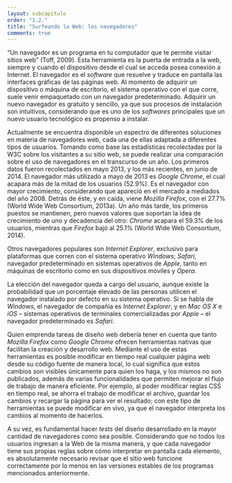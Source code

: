 ```yaml
---
layout: subcapitulo
order: "1.2."
title: "Surfeando la Web: los navegadores"
comments: true
---
```


“Un navegador es un programa en tu computador que te permite visitar sitios web” (Toff, 2009). Esta herramienta es la puerta de entrada a la web, siempre y cuando el dispositivo desde el cual se acceda posea conexión a Internet. El navegador es el _software_ que resuelve y traduce en pantalla las interfaces gráficas de las páginas web. Al momento de adquirir un dispositivo o máquina de escritorio, el sistema operativo con el que corre, suele venir empaquetado con un navegador predeterminado. Adquirir un nuevo navegador es gratuito y sencillo, ya que sus procesos de instalación son intuitivos, considerando que es uno de los _softwares_ principales que un nuevo usuario tecnológico es propenso a instalar.

Actualmente se encuentra disponible un espectro de diferentes soluciones en materia de navegadores web, cada una de ellas adaptada a diferentes tipos de usuarios. Tomando como base las estadísticas recolectadas por la W3C sobre los visitantes a su sitio web, se puede realizar una comparación sobre el uso de navegadores en el transcurso de un año. Los primeros datos fueron recolectados en mayo 2013, y los más recientes, en junio de 2014. El navegador más utilizado a mayo de 2013 es _Google Chrome_, el cual acapara más de la mitad de los usuarios (52.9%). Es el navegador con mayor crecimiento, considerando que apareció en el mercado a mediados del año 2008. Detrás de éste, y en caída, viene _Mozilla Firefox_, con el 27.7% (World Wide Web Consortium, 2013a). Un año más tarde, los primeros puestos se mantienen, pero nuevos valores que soportan la idea de crecimiento de uno y decadencia del otro: _Chrome_ acapara el 59.3% de los usuarios, mientras que _Firefox_ bajó al 25.1% (World Wide Web Consortium, 2014).

Otros navegadores populares son _Internet Explorer_, exclusivo para plataformas que corren con el sistema operativo _Windows_; _Safari_, navegador predeterminado en sistemas operativos de _Apple_, tanto en máquinas de escritorio como en sus dispositivos móviles y _Opera_.

La elección del navegador queda a cargo del usuario, aunque existe la probabilidad que un porcentaje elevado de las personas utilicen el navegador instalado por defecto en su sistema operativo. Si se habla de _Windows_, el navegador de compañía es _Internet Explorer_, y en _Mac OS X_ e _iOS_ – sistemas operativos de terminales comercializadas por _Apple_ – el navegador predeterminado es _Safari_.

Quien emprenda tareas de diseño web debería tener en cuenta que tanto _Mozilla Firefox_ como _Google Chrome_ ofrecen herramientas nativas que facilitan la creación y desarrollo web. Mediante el uso de estas herramientas es posible modificar en tiempo real cualquier página web desde su código fuente de manera local, lo cual significa que estos cambios son visibles únicamente para quien los haga, y los mismos no son publicados, además de varias funcionalidades que permiten mejorar el flujo de trabajo de manera eficiente. Por ejemplo, al poder modificar reglas CSS en tiempo real, se ahorra el trabajo de modificar el archivo, guardar los cambios y recargar la página para ver el resultado; con este tipo de herramientas se puede modificar en vivo, ya que el navegador interpreta los cambios al momento de hacerlos.

A su vez, es fundamental hacer _tests_ del diseño desarrollado en la mayor cantidad de navegadores como sea posible. Considerando que no todos los usuarios ingresan a la Web de la misma manera, y que cada navegador tiene sus propias reglas sobre cómo interpretar en pantalla cada elemento, es absolutamente necesario revisar que el sitio web funcione correctamente por lo menos en las versiones estables de los programas mencionados anteriormente.
